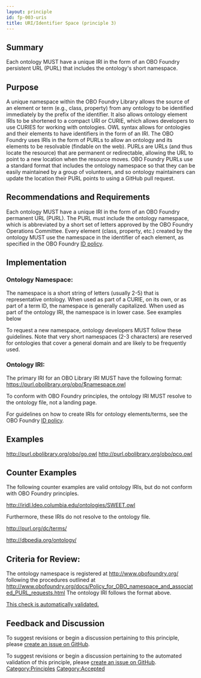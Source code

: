 ```yaml
---
layout: principle
id: fp-003-uris
title: URI/Identifier Space (principle 3)
---
```


Summary
-------

Each ontology MUST have a unique IRI in the form of an OBO Foundry persistent URL (PURL) that includes the ontology's short namespace.

Purpose
-------

A unique namespace within the OBO Foundry Library allows the source of an element or term (e.g., class, property) from any ontology to be identified immediately by the prefix of the identifier. It also allows ontology element IRIs to be shortened to a compact URI or CURIE, which allows developers to use CURIES for working with ontologies. OWL syntax allows for ontologies and their elements to have identifiers in the form of an IRI. The OBO Foundry uses IRIs in the form of PURLs to allow an ontology and its elements to be resolvable (findable on the web). PURLs are URLs (and thus locate the resource) that are permanent or redirectable, allowing the URL to point to a new location when the resource moves. OBO Foundry PURLs use a standard format that includes the ontology namespace so that they can be easily maintained by a group of volunteers, and so ontology maintainers can update the location their PURL points to using a GitHub pull request.

Recommendations and Requirements
-------

Each ontology MUST have a unique IRI in the form of an OBO Foundry permanent URL (PURL). The PURL must include the ontology namespace, which is abbreviated by a short set of letters approved by the OBO Foundry Operations Committee. Every element (class, property, etc.) created by the ontology MUST use the namespace in the identifier of each element, as specified in the OBO Foundry [ID policy](http://www.obofoundry.org/id-policy).

Implementation
-------

### Ontology Namespace:

The namespace is a short string of letters (usually 2-5) that is representative ontology. When used as part of a CURIE, on its own, or as part of a term ID, the namespace is generally capitalized. When used as part of the ontology IRI, the namespace is in lower case. See examples below

To request a new namespace, ontology developers MUST follow these guidelines. Note that very short namespaces (2-3 characters) are reserved for ontologies that cover a general domain and are likely to be frequently used.

### Ontology IRI:

The primary IRI for an OBO Library IRI MUST have the following format:
https://purl.obolibrary.org/obo/$namespace.owl

To conform with OBO Foundry principles, the ontology IRI MUST resolve to the ontology file, not a landing page.

For guidelines on how to create IRIs for ontology elements/terms, see the OBO Foundry [ID policy](http://www.obofoundry.org/id-policy).

Examples
--------

http://purl.obolibrary.org/obo/go.owl
http://purl.obolibrary.org/obo/pco.owl

Counter Examples
--------

The following counter examples are valid ontology IRIs, but do not conform with OBO Foundry principles.

http://iridl.ldeo.columbia.edu/ontologies/SWEET.owl

Furthermore, these IRIs do not resolve to the ontology file.

http://purl.org/dc/terms/

http://dbpedia.org/ontology/

Criteria for Review:
-------

The ontology namespace is registered at http://www.obofoundry.org/ following the procedures outlined at http://www.obofoundry.org/docs/Policy_for_OBO_namespace_and_associated_PURL_requests.html
The ontology IRI follows the format above.

[This check is automatically validated.](checks/fp_003)


## Feedback and Discussion

To suggest revisions or begin a discussion pertaining to this principle, please [create an issue on GitHub](https://github.com/OBOFoundry/OBOFoundry.github.io/issues/new?labels=attn%3A+Editorial+WG,principles&title=Principle+%233+%22URIs%22+%3CENTER+ISSUE+TITLE%3E).

To suggest revisions or begin a discussion pertaining to the automated validation of this principle, please [create an issue on GitHub](https://github.com/OBOFoundry/OBOFoundry.github.io/issues/new?labels=attn%3A+Technical+WG,automated+validation+of+principles&title=Principle+%233+%22URIs%22+-+automated+validation+%3CENTER+ISSUE+TITLE%3E).
<Category:Principles> <Category:Accepted>

